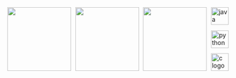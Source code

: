 <div style="display: flex; justify-content: space-between; width: 100%;">
  <img height=145px align="left" src="https://github-readme-stats.vercel.app/api?username=loregbrw&show_icons=true&theme=onedark&hide_border=true" />
  <img height=145px align="left" src="https://github-readme-stats.vercel.app/api/top-langs/?username=loregbrw&layout=compact&theme=gruvbox_light&hide_border=true&size_weight=0.7&count_weight=0.3" />
  <img height=145px align="left" src="https://i.imgur.com/lQ2QBPi.png" />
  <div style="display: flex; flex-direction: column; justify-content: space-between; height: 145px; width: fit-content;">
    <img src="https://go-skill-icons.vercel.app/api/icons?i=java&theme=light" width="40px" alt="java logo"  />
    <img src="https://go-skill-icons.vercel.app/api/icons?i=ts" width="40px" alt="python logo"  />
    <img src="https://go-skill-icons.vercel.app/api/icons?i=cs" width="40px" alt="c logo"  />
  </div>
</div>
